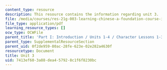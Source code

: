 ```yaml
---
content_type: resource
description: This resource contains the information regarding unit 3.
file: /media/courses/res-21g-003-learning-chinese-a-foundation-course-in-mandarin-spring-2011/7413ef603a88dea457928c1f6f8230bc_MITRES_21G_003S11_unit03.pdf
file_type: application/pdf
learning_resource_types: []
ocw_type: OCWFile
parent_title: 'Part I: Introduction / Units 1-4 / Character Lessons 1-3'
parent_type: SupplementalResourceSection
parent_uid: 0f2de959-80ac-28fe-623e-02e282a4630f
resourcetype: Document
title: Unit 3
uid: 7413ef60-3a88-dea4-5792-8c1f6f8230bc
---
```

